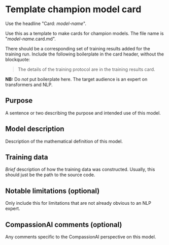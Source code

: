 # Template champion model card

Use the headline "Card: _model-name_".

Use this as a template to make cards for champion models. The file name is "_model-name_.card.md".

There should be a corresponding set of training results added for the training run. Include the following boilerplate in the card header, without the blockquote:

> The details of the training protocol are in the training results card.

**NB:** Do _not_ put boilerplate here. The target audience is an expert on transformers and NLP.

## Purpose

A sentence or two describing the purpose and intended use of this model.

## Model description

Description of the mathematical definition of this model.

## Training data

_Brief_ description of how the training data was constructed. Usually, this should just be the path to the source code.

## Notable limitations (optional)

Only include this for limitations that are not already obvious to an NLP expert.

## CompassionAI comments (optional)

Any comments specific to the CompassionAI perspective on this model.
